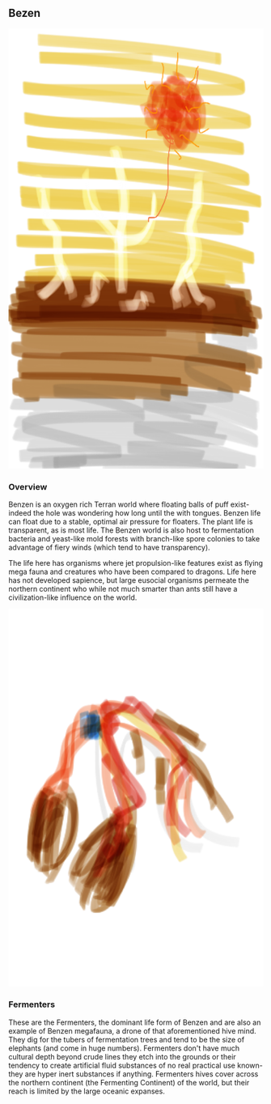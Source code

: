 ## Bezen

![Alcohol World](/Stellar_Abyss_Setting_Bible/Photo_Directory/Bezen.png "Diamond World")

### Overview

Benzen is an oxygen rich Terran world where floating balls of puff exist- indeed the hole was wondering how long until the  with tongues.  Benzen life can float due to a stable, optimal air pressure for floaters.  The plant life is transparent, as is most life.  The Benzen world is also host to fermentation bacteria and yeast-like mold forests with branch-like spore colonies to take advantage of fiery winds (which tend to have transparency).

The life here has organisms where jet propulsion-like features exist as flying mega fauna and creatures who have been compared to dragons.  Life here has not developed sapience, but large eusocial organisms permeate the northern continent who while not much smarter than ants still have a civilization-like influence on the world.

![Fermenter](/Stellar_Abyss_Setting_Bible/Photo_Directory/Fermenter.png "Fermenter")

### Fermenters

These are the Fermenters, the dominant life form of Benzen and are also an example of Benzen megafauna, a drone of that aforementioned hive mind. They dig for the tubers of fermentation trees and tend to be the size of elephants (and come in huge numbers).  Fermenters don't have much cultural depth beyond crude lines they etch into the grounds or their tendency to create artificial fluid substances of no real practical use known- they are hyper inert substances if anything.  Fermenters hives cover across the northern continent (the Fermenting Continent) of the world, but their reach is limited by the large oceanic expanses.
 
